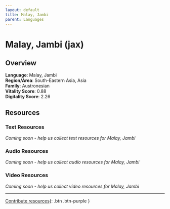 ```yaml
---
layout: default
title: Malay, Jambi
parent: Languages
---
```


# Malay, Jambi (jax)

## Overview

**Language**: Malay, Jambi  
**Region/Area**: South-Eastern Asia, Asia  
**Family**: Austronesian  
**Vitality Score**: 0.88  
**Digitality Score**: 2.26  

## Resources

### Text Resources
*Coming soon - help us collect text resources for Malay, Jambi*

### Audio Resources
*Coming soon - help us collect audio resources for Malay, Jambi*

### Video Resources
*Coming soon - help us collect video resources for Malay, Jambi*

---

[Contribute resources](https://fairtrain.github.io/){: .btn .btn-purple }
